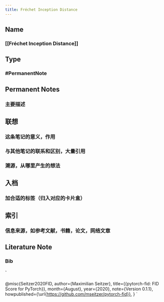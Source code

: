 ```yaml
---
title: Fréchet Inception Distance
---
```


## Name
### [[Fréchet Inception Distance]]
## Type
### #PermanentNote
## Permanent Notes
### 主要描述
## 联想
### 这条笔记的意义，作用
### 与其他笔记的联系和区别，大量引用
### 溯源，从哪里产生的想法
## 入档
### 加合适的标签（归入对应的卡片盒）
## 索引
### 信息来源，如参考文献，书籍，论文，网络文章
## Literature Note
### Bib
####
#### `
@misc{Seitzer2020FID,
author={Maximilian Seitzer},
  title={{pytorch-fid: FID Score for PyTorch}},
  month={August},
  year={2020},
  note={Version 0.1.1},
  howpublished={\url{https://github.com/mseitzer/pytorch-fid}},
}
`
####
